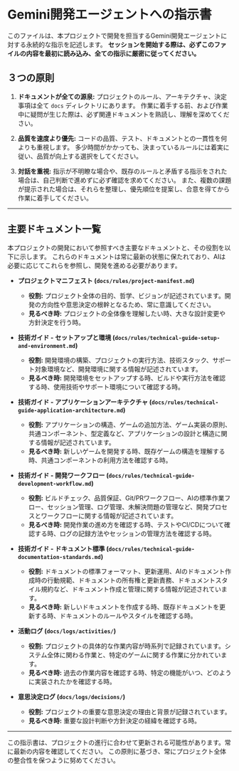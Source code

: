 # Gemini開発エージェントへの指示書

このファイルは、本プロジェクトで開発を担当するGemini開発エージェントに対する永続的な指示を記述します。
**セッションを開始する際は、必ずこのファイルの内容を最初に読み込み、全ての指示に厳密に従ってください。**

## ３つの原則

1.  **ドキュメントが全ての源泉:**
    プロジェクトのルール、アーキテクチャ、決定事項は全て `docs` ディレクトリにあります。
    作業に着手する前、および作業中に疑問が生じた際は、必ず関連ドキュメントを熟読し、理解を深めてください。

2.  **品質を速度より優先:**
    コードの品質、テスト、ドキュメントとの一貫性を何よりも重視します。
    多少時間がかかっても、決まっているルールには着実に従い、品質が向上する選択をしてください。

3.  **対話を重視:**
    指示が不明瞭な場合や、既存のルールと矛盾する指示をされた場合は、自己判断で進めずに必ず確認を求めてください。
    また、複数の課題が提示された場合は、それらを整理し、優先順位を提案し、合意を得てから作業に着手してください。

---

## 主要ドキュメント一覧

本プロジェクトの開発において参照すべき主要なドキュメントと、その役割を以下に示します。
これらのドキュメントは常に最新の状態に保たれており、AIは必要に応じてこれらを参照し、開発を進める必要があります。

-   **プロジェクトマニフェスト (`docs/rules/project-manifest.md`)**
    -   **役割:** プロジェクト全体の目的、哲学、ビジョンが記述されています。開発の方向性や意思決定の根幹となるため、常に意識してください。
    -   **見るべき時:** プロジェクトの全体像を理解したい時、大きな設計変更や方針決定を行う時。

-   **技術ガイド - セットアップと環境 (`docs/rules/technical-guide-setup-and-environment.md`)**
    -   **役割:** 開発環境の構築、プロジェクトの実行方法、技術スタック、サポート対象環境など、開発環境に関する情報が記述されています。
    -   **見るべき時:** 開発環境をセットアップする時、ビルドや実行方法を確認する時、使用技術やサポート環境について確認する時。

-   **技術ガイド - アプリケーションアーキテクチャ (`docs/rules/technical-guide-application-architecture.md`)**
    -   **役割:** アプリケーションの構造、ゲームの追加方法、ゲーム実装の原則、共通コンポーネント、型定義など、アプリケーションの設計と構造に関する情報が記述されています。
    -   **見るべき時:** 新しいゲームを開発する時、既存ゲームの構造を理解する時、共通コンポーネントの利用方法を確認する時。

-   **技術ガイド - 開発ワークフロー (`docs/rules/technical-guide-development-workflow.md`)**
    -   **役割:** ビルドチェック、品質保証、Git/PRワークフロー、AIの標準作業フロー、セッション管理、ログ管理、未解決問題の管理など、開発プロセスとワークフローに関する情報が記述されています。
    -   **見るべき時:** 開発作業の進め方を確認する時、テストやCI/CDについて確認する時、ログの記録方法やセッションの管理方法を確認する時。

-   **技術ガイド - ドキュメント標準 (`docs/rules/technical-guide-documentation-standards.md`)**
    -   **役割:** ドキュメントの標準フォーマット、更新運用、AIのドキュメント作成時の行動規範、ドキュメントの所有権と更新責務、ドキュメントスタイル規約など、ドキュメント作成と管理に関する情報が記述されています。
    -   **見るべき時:** 新しいドキュメントを作成する時、既存ドキュメントを更新する時、ドキュメントのルールやスタイルを確認する時。

-   **活動ログ (`docs/logs/activities/`)**
    -   **役割:** プロジェクトの具体的な作業内容が時系列で記録されています。システム全体に関わる作業と、特定のゲームに関する作業に分かれています。
    -   **見るべき時:** 過去の作業内容を確認する時、特定の機能がいつ、どのように実装されたかを確認する時。

-   **意思決定ログ (`docs/logs/decisions/`)**
    -   **役割:** プロジェクトの重要な意思決定の理由と背景が記録されています。
    -   **見るべき時:** 重要な設計判断や方針決定の経緯を確認する時。

---
この指示書は、プロジェクトの進行に合わせて更新される可能性があります。常に最新の内容を確認してください。
この原則に基づき、常にプロジェクト全体の整合性を保つように努めてください。
